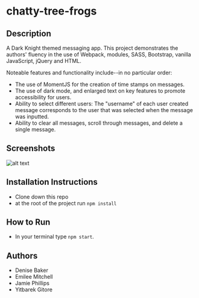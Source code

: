 # chatty-tree-frogs

## Description
A Dark Knight themed messaging app. This project  demonstrates the authors' fluency in the use of Webpack, modules, SASS, Bootstrap, vanilla JavaScript, jQuery and HTML.

Noteable features and functionality include--in no particular order:
* The use of MomentJS for the creation of time stamps on messages.
* The use of dark mode, and enlarged text on key features to promote accessibility for users.
* Ability to select different users: The "username" of each user created message corresponds to the user that was selected when the message was inputted.
* Ability to clear all messages, scroll through messages, and delete a single message.  

## Screenshots

![alt text]()

## Installation Instructions
* Clone down this repo
* at the root of the project run `npm install`

## How to Run
* In your terminal type `npm start`.

## Authors
* Denise Baker
* Emilee Mitchell
* Jamie Phillips 
* Yitbarek Gitore 